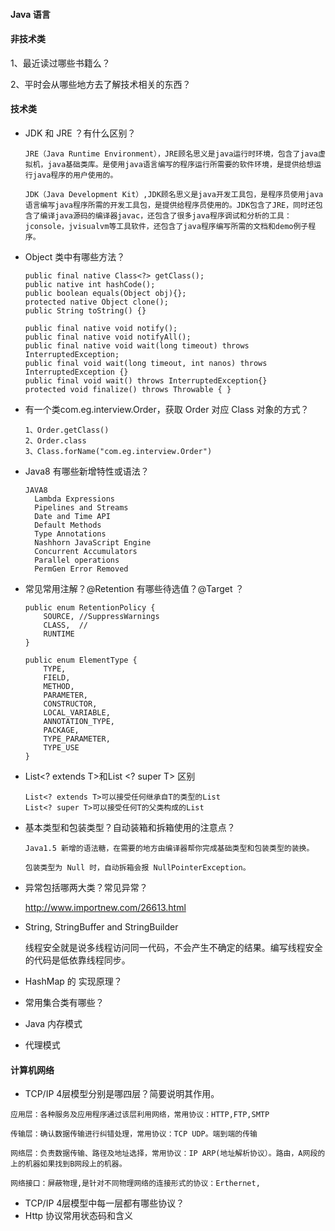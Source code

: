 #### Java 语言

#### 非技术类

1、最近读过哪些书籍么？

2、平时会从哪些地方去了解技术相关的东西？

#### 技术类

* JDK 和 JRE ？有什么区别？

  ````
  JRE（Java Runtime Environment），JRE顾名思义是java运行时环境，包含了java虚拟机，java基础类库。是使用java语言编写的程序运行所需要的软件环境，是提供给想运行java程序的用户使用的。

  JDK（Java Development Kit）,JDK顾名思义是java开发工具包，是程序员使用java语言编写java程序所需的开发工具包，是提供给程序员使用的。JDK包含了JRE，同时还包含了编译java源码的编译器javac，还包含了很多java程序调试和分析的工具：jconsole，jvisualvm等工具软件，还包含了java程序编写所需的文档和demo例子程序。
  ````

* Object 类中有哪些方法？

  ````
  public final native Class<?> getClass();
  public native int hashCode();
  public boolean equals(Object obj){};
  protected native Object clone();
  public String toString() {}

  public final native void notify();
  public final native void notifyAll();
  public final native void wait(long timeout) throws InterruptedException;
  public final void wait(long timeout, int nanos) throws InterruptedException {}
  public final void wait() throws InterruptedException{}
  protected void finalize() throws Throwable { }
  ````

* 有一个类com.eg.interview.Order，获取 Order 对应 Class 对象的方式？

  ````
  1、Order.getClass()
  2、Order.class
  3、Class.forName("com.eg.interview.Order")
  ````

* Java8 有哪些新增特性或语法？

  ````
  JAVA8
  	Lambda Expressions
  	Pipelines and Streams
  	Date and Time API
  	Default Methods
  	Type Annotations
  	Nashhorn JavaScript Engine
  	Concurrent Accumulators
  	Parallel operations
  	PermGen Error Removed
  ````

* 常见常用注解？@Retention 有哪些待选值？@Target ？

  ````
  public enum RetentionPolicy {
      SOURCE, //SuppressWarnings
      CLASS,  //
      RUNTIME 
  }

  public enum ElementType {
      TYPE,
      FIELD,
      METHOD,
      PARAMETER,
      CONSTRUCTOR,
      LOCAL_VARIABLE,
      ANNOTATION_TYPE,
      PACKAGE,
      TYPE_PARAMETER,
      TYPE_USE
  }
  ````

* List<? extends T>和List <? super T> 区别

  ````
  List<? extends T>可以接受任何继承自T的类型的List
  List<? super T>可以接受任何T的父类构成的List
  ````

* 基本类型和包装类型？自动装箱和拆箱使用的注意点？

  ````
  Java1.5 新增的语法糖，在需要的地方由编译器帮你完成基础类型和包装类型的装换。

  包装类型为 Null 时，自动拆箱会报 NullPointerException。
  ````

*  异常包括哪两大类？常见异常？

   http://www.importnew.com/26613.html

* String, StringBuffer and StringBuilder

  线程安全就是说多线程访问同一代码，不会产生不确定的结果。编写线程安全的代码是低依靠线程同步。


* HashMap 的 实现原理？
* 常用集合类有哪些？


* Java 内存模式
* 代理模式

#### 计算机网络

* TCP/IP 4层模型分别是哪四层？简要说明其作用。

````
应用层：各种服务及应用程序通过该层利用网络，常用协议：HTTP,FTP,SMTP

传输层：确认数据传输进行纠错处理，常用协议：TCP UDP。端到端的传输

网络层：负责数据传输、路径及地址选择，常用协议：IP ARP(地址解析协议）。路由，A网段的上的机器如果找到B网段上的机器。

网络接口：屏蔽物理,是针对不同物理网络的连接形式的协议：Erthernet,
````

* TCP/IP 4层模型中每一层都有哪些协议？
* Http 协议常用状态码和含义